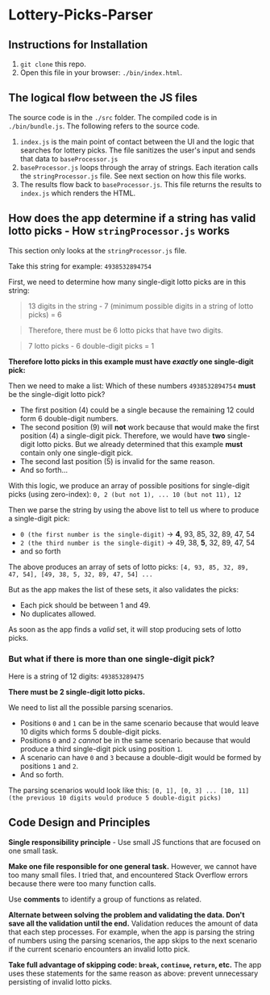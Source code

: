 # Lottery-Picks-Parser

## Instructions for Installation
1. `git clone` this repo.
2. Open this file in your browser: `./bin/index.html`.

## The logical flow between the JS files

The source code is in the `./src` folder. The compiled code is in `./bin/bundle.js`. The following refers to the source code.

1. `index.js` is the main point of contact between the UI and the logic that searches for lottery picks. The file sanitizes the user's input and sends that data to `baseProcessor.js`
2. `baseProcessor.js` loops through the array of strings. Each iteration calls the `stringProcessor.js` file. See next section on how this file works.
3. The results flow back to `baseProcessor.js`. This file returns the results to `index.js` which renders the HTML.

## How does the app determine if a string has valid lotto picks - How `stringProcessor.js` works

This section only looks at the `stringProcessor.js` file.

Take this string for example:
`4938532894754`

First, we need to determine how many single-digit lotto picks are in this string:

> 13 digits in the string - 7 (minimum possible digits in a string of lotto picks) = 6

> Therefore, there must be 6 lotto picks that have two digits.

> 7 lotto picks - 6 double-digit picks = 1

**Therefore lotto picks in this example must have *exactly* one single-digit pick:**

Then we need to make a list: Which of these numbers `4938532894754` **must** be the single-digit lotto pick?

* The first position (4) could be a single because the remaining 12 could form 6 double-digit numbers.
* The second position (9) will **not** work because that would make the first position (4) a single-digit pick. Therefore, we would have **two** single-digit lotto picks. But we already determined that this example **must** contain only one single-digit pick.
* The second last position (5) is invalid for the same reason.
* And so forth...

With this logic, we produce an array of possible positions for single-digit picks (using zero-index): `0, 2 (but not 1), ... 10 (but not 11), 12`

Then we parse the string by using the above list to tell us where to produce a single-digit pick:

* `0 (the first number is the single-digit)` -> **4**, 93, 85, 32, 89, 47, 54
* `2 (the third number is the single-digit)` -> 49, 38, **5**, 32, 89, 47, 54
* and so forth

The above produces an array of sets of lotto picks:
`[4, 93, 85, 32, 89, 47, 54], [49, 38, 5, 32, 89, 47, 54] ...`

But as the app makes the list of these sets, it also validates the picks:

* Each pick should be between 1 and 49.
* No duplicates allowed.

As soon as the app finds a _valid_ set, it will stop producing sets of lotto picks.

### But what if there is more than one single-digit pick?

Here is a string of 12 digits: `493853289475`

**There must be 2 single-digit lotto picks.**

We need to list all the possible parsing scenarios.

* Positions `0` and `1` can be in the same scenario because that would leave 10 digits which forms 5 double-digit picks.
* Positions `0` and `2` _cannot_ be in the same scenario because that would produce a third single-digit pick using position `1`.
* A scenario can have `0` and `3` because a double-digit would be formed by positions `1` and `2`.
* And so forth.

The parsing scenarios would look like this:
`[0, 1], [0, 3] ... [10, 11] (the previous 10 digits would produce 5 double-digit picks)`

## Code Design and Principles

**Single responsibility principle** - Use small JS functions that are focused on one small task.

**Make one file responsible for one general task.** However, we cannot have too many small files. I tried that, and encountered Stack Overflow errors because there were too many function calls.

Use **comments** to identify a group of functions as related.

**Alternate between solving the problem and validating the data. Don't save all the validation until the end.** Validation reduces the amount of data that each step processes. For example, when the app is parsing the string of numbers using the parsing scenarios, the app skips to the next scenario if the current scenario encounters an invalid lotto pick.

**Take full advantage of skipping code: `break`, `continue`, `return`, etc.** The app uses these statements for the same reason as above: prevent unnecessary persisting of invalid lotto picks.